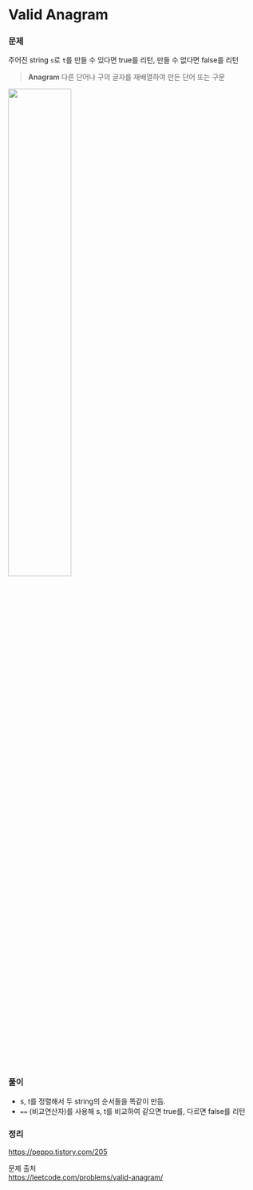 #  Valid Anagram

### 문제

주어진 string `s`로 `t`를 만들 수 있다면 true를 리턴, 만들 수 없다면 false를 리턴
> **Anagram**
 다른 단어나 구의 글자를 재배열하여 만든 단어 또는 구문

<img width="50%" src = "https://hackmd.io/_uploads/rkziptYn2.png">

### 풀이 <br>
- s, t를 정렬해서 두 string의 순서들을 똑같이 만듬.
- `==` (비교연산자)를 사용해 s, t를 비교하여 같으면 true를, 다르면 false를 리턴

### 정리 <br>
https://peppo.tistory.com/205

문제 출처 <br>
https://leetcode.com/problems/valid-anagram/
